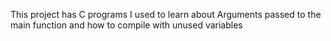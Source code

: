 This project has C programs I used to learn about Arguments passed to the main function and how to compile with unused variables 
